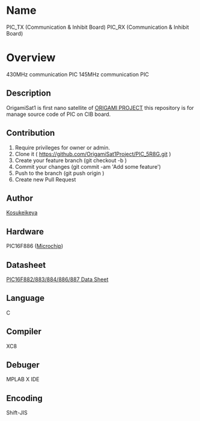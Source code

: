 # Name
PIC_TX (Communication & Inhibit Board)
PIC_RX (Communication & Inhibit Board)

# Overview
430MHz communication PIC
145MHz communication PIC

## Description
OrigamiSat1 is first nano satellite of [ORIGAMI PROJECT](http://www.origami.titech.ac.jp/)
this repository is for manage source code of PIC on CIB board.
## Contribution

1. Require privileges for owner or admin.
1. Clone it ( https://github.com/OrigamiSat1Project/PIC_5R8G.git )
1. Create your feature branch (git checkout -b <my-new-feature>)
1. Commit your changes (git commit -am 'Add some feature')
1. Push to the branch (git push origin <my-new-feature>)
1. Create new Pull Request

## Author

[Kosukeikeya](https://github.com/KosukeIkeya)

## Hardware
PIC16F886 ([Microchip](http://www.microchip.com/ja))

## Datasheet
[PIC16F882/883/884/886/887 Data Sheet](http://ww1.microchip.com/downloads/en/DeviceDoc/41291D.pdf)

## Language
C

## Compiler
XC8

## Debuger
MPLAB X IDE

## Encoding
Shift-JIS
